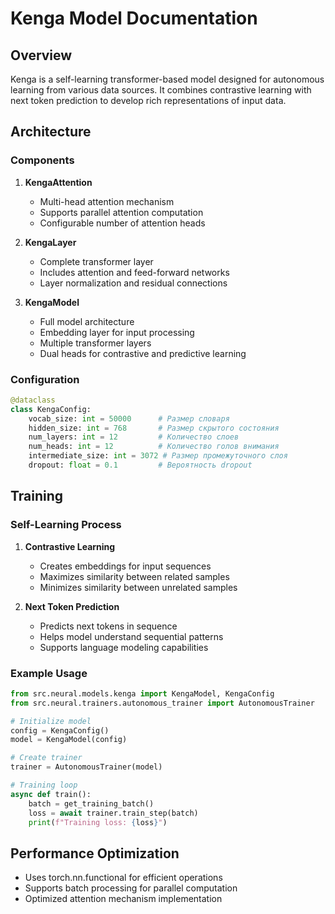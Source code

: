 # Kenga Model Documentation

## Overview

Kenga is a self-learning transformer-based model designed for autonomous learning from various data sources. It combines contrastive learning with next token prediction to develop rich representations of input data.

## Architecture

### Components

1. **KengaAttention**
   - Multi-head attention mechanism
   - Supports parallel attention computation
   - Configurable number of attention heads

2. **KengaLayer**
   - Complete transformer layer
   - Includes attention and feed-forward networks
   - Layer normalization and residual connections

3. **KengaModel**
   - Full model architecture
   - Embedding layer for input processing
   - Multiple transformer layers
   - Dual heads for contrastive and predictive learning

### Configuration

```python
@dataclass
class KengaConfig:
    vocab_size: int = 50000      # Размер словаря
    hidden_size: int = 768       # Размер скрытого состояния
    num_layers: int = 12         # Количество слоев
    num_heads: int = 12          # Количество голов внимания
    intermediate_size: int = 3072 # Размер промежуточного слоя
    dropout: float = 0.1         # Вероятность dropout
```

## Training

### Self-Learning Process

1. **Contrastive Learning**
   - Creates embeddings for input sequences
   - Maximizes similarity between related samples
   - Minimizes similarity between unrelated samples

2. **Next Token Prediction**
   - Predicts next tokens in sequence
   - Helps model understand sequential patterns
   - Supports language modeling capabilities

### Example Usage

```python
from src.neural.models.kenga import KengaModel, KengaConfig
from src.neural.trainers.autonomous_trainer import AutonomousTrainer

# Initialize model
config = KengaConfig()
model = KengaModel(config)

# Create trainer
trainer = AutonomousTrainer(model)

# Training loop
async def train():
    batch = get_training_batch()
    loss = await trainer.train_step(batch)
    print(f"Training loss: {loss}")
```

## Performance Optimization

- Uses torch.nn.functional for efficient operations
- Supports batch processing for parallel computation
- Optimized attention mechanism implementation 